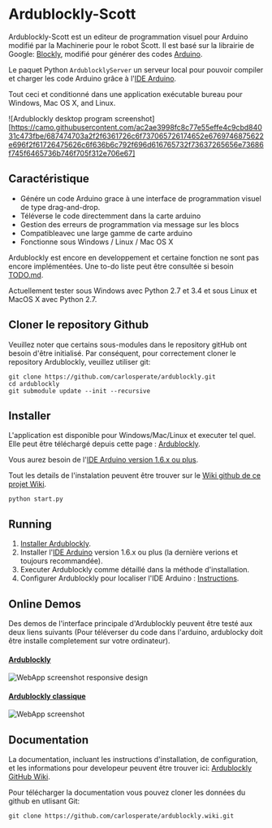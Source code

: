 # Ardublockly-Scott
Ardublockly-Scott est un editeur de programmation visuel pour Arduino modifié par la Machinerie pour le robot Scott. Il est basé sur la librairie de Google: [Blockly][1], modifié pour générer des codes [Arduino][15].

Le paquet Python `ArdublocklyServer` un serveur local pour pouvoir compiler et charger les code Arduino grâce à l'[IDE Arduino][2].

Tout ceci et conditionné dans une application exécutable bureau pour Windows, Mac OS X, and Linux.

![Ardublockly desktop program screenshot][https://camo.githubusercontent.com/ac2ae3998fc8c77e55effe4c9cbd84031c473fbe/687474703a2f2f6361726c6f737065726174652e6769746875622e696f2f61726475626c6f636b6c792f696d616765732f73637265656e73686f745f6465736b746f705f312e706e67]


## Caractéristique
* Génére un code Arduino grace à une interface de programmation visuel de type drag-and-drop.
* Téléverse le code directemment dans la carte arduino
* Gestion des erreurs de programmation via message sur les blocs
* Compatibleavec une large gamme de carte arduino
* Fonctionne sous Windows / Linux / Mac OS X

Ardublockly est encore en developpement et certaine fonction ne sont pas encore implémentées. Une to-do liste peut être consultée si besoin [TODO.md][3].

Actuellement tester sous Windows avec Python 2.7 et 3.4 et sous Linux et MacOS X avec Python 2.7.


## Cloner le repository Github
Veuillez noter que certains sous-modules dans le repository gitHub ont besoin d'être initialisé. Par conséquent, pour correctement cloner le repository Ardublockly, veuillez utiliser git:

```
git clone https://github.com/carlosperate/ardublockly.git
cd ardublockly
git submodule update --init --recursive
```


## Installer
L'application est disponible pour Windows/Mac/Linux et executer tel quel. Elle peut être téléchargé depuis cette page : [Ardublockly][4].

Vous aurez besoin de l'[IDE Arduino version 1.6.x ou plus][2].

Tout les details de l'instalation peuvent être trouver sur le [Wiki github de ce projet Wiki][5].

```
python start.py
```

## Running
1. [Installer Ardublockly][5].
2. Installer l'[IDE Arduino][2] version 1.6.x ou plus (la dernière verions et toujours recommandée).
3. Executer Ardublockly comme détaillé dans la méthode d'installation.
3. Configurer Ardublockly pour localiser l'IDE Arduino : [Instructions][6].


## Online Demos
Des demos de l'interface principale d'Ardublockly peuvent être testé aux deux liens suivants (Pour téléverser du code dans l'arduino, ardublocky doit être installe completement sur votre ordinateur).

#### [Ardublockly][10]
![WebApp screenshot responsive design][web_screenshot_responsive]

#### [Ardublockly classique][11]
![WebApp screenshot][web_screenshot_classic]


## Documentation
La documentation, incluant les instructions d'installation, de configuration, et les informations pour developeur peuvent être trouver ici: [Ardublockly GitHub Wiki][7].

Pour télécharger la documentation vous pouvez cloner les données du github en utlisant Git:

```
git clone https://github.com/carlosperate/ardublockly.wiki.git
```

[1]: https://developers.google.com/blockly/
[2]: http://www.arduino.cc/en/main/software/
[3]: TODO.md
[4]: https://github.com/carlosperate/ardublockly/releases/
[5]: https://github.com/carlosperate/ardublockly/wiki/Installing-Ardublockly
[6]: https://github.com/carlosperate/ardublockly/wiki/Configure-Ardublockly
[7]: https://github.com/carlosperate/ardublockly/wiki
[8]: https://github.com/carlosperate/ardublockly/compare/blockly-original...master
[9]: https://github.com/carlosperate/ardublockly/blob/master/LICENSE
[10]: http://ardublockly.embeddedlog.com/demo/index.html
[11]: http://ardublockly.embeddedlog.com/demo/classic/index.html
[12]: http://ardublockly-builds.s3-website-us-west-2.amazonaws.com/index.html?prefix=linux/
[13]: http://ardublockly-builds.s3-website-us-west-2.amazonaws.com/index.html?prefix=windows/
[14]: http://ardublockly-builds.s3-website-us-west-2.amazonaws.com/index.html?prefix=mac/
[15]: http://www.arduino.cc
[16]: https://github.com/BlocklyDuino/BlocklyDuino
[17]: blockly/README.md

[desktop_screeshot]: http://carlosperate.github.io/ardublockly/images/screenshot_desktop_1.png
[web_screenshot_responsive]: http://carlosperate.github.io/ardublockly/images/screenshot_material_all_small.jpg
[web_screenshot_classic]: http://carlosperate.github.io/ardublockly/images/screenshot_1.png
